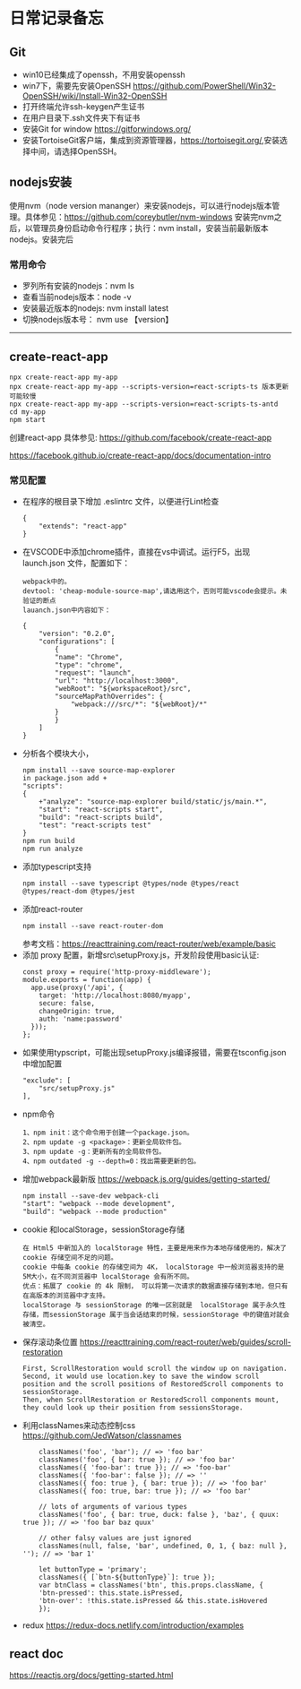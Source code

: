 # 日常记录备忘
## Git 
* win10已经集成了openssh，不用安装openssh
* win7下，需要先安装OpenSSH
<https://github.com/PowerShell/Win32-OpenSSH/wiki/Install-Win32-OpenSSH>
* 打开终端允许ssh-keygen产生证书
* 在用户目录下.ssh文件夹下有证书
* 安装Git for window <https://gitforwindows.org/>
* 安装TortoiseGit客户端，集成到资源管理器，<https://tortoisegit.org/>,安装选择中间，请选择OpenSSH。
## nodejs安装
使用nvm（node version  mananger）来安装nodejs，可以进行nodejs版本管理。具体参见：<https://github.com/coreybutler/nvm-windows>
安装完nvm之后，以管理员身份启动命令行程序；执行：nvm install，安装当前最新版本nodejs。安装完后

### 常用命令 
* 罗列所有安装的nodejs：nvm ls 
* 查看当前nodejs版本：node -v
* 安装最近版本的nodejs: nvm install latest
* 切换nodejs版本号： nvm use 【version】
-------
## create-react-app
```
npx create-react-app my-app
npx create-react-app my-app --scripts-version=react-scripts-ts 版本更新可能较慢
npx create-react-app my-app --scripts-version=react-scripts-ts-antd
cd my-app
npm start
```
创建react-app 具体参见: 
<https://github.com/facebook/create-react-app> 

<https://facebook.github.io/create-react-app/docs/documentation-intro>
### 常见配置
* 在程序的根目录下增加 .eslintrc 文件，以便进行Lint检查
    ```
    {
        "extends": "react-app"
    }
    ```
* 在VSCODE中添加chrome插件，直接在vs中调试。运行F5，出现 launch.json 文件，配置如下：
    ```
    webpack中的。
    devtool: 'cheap-module-source-map',请选用这个，否则可能vscode会提示。未验证的断点
    lauanch.json中内容如下：

    {
        "version": "0.2.0",
        "configurations": [
            {
            "name": "Chrome",
            "type": "chrome",
            "request": "launch",
            "url": "http://localhost:3000",
            "webRoot": "${workspaceRoot}/src",
            "sourceMapPathOverrides": {
                "webpack:///src/*": "${webRoot}/*"
            }
            }
        ]
    }
    ```
* 分析各个模块大小，
    ```
    npm install --save source-map-explorer
    in package.json add +
    "scripts": 
    {
        +"analyze": "source-map-explorer build/static/js/main.*",
        "start": "react-scripts start",
        "build": "react-scripts build",
        "test": "react-scripts test"
    }
    npm run build
    npm run analyze
    ```
* 添加typescript支持
    ```
    npm install --save typescript @types/node @types/react @types/react-dom @types/jest
    ```
* 添加react-router
    ```
    npm install --save react-router-dom
    ```
    参考文档：<https://reacttraining.com/react-router/web/example/basic>
* 添加 proxy 配置，新增src\setupProxy.js，开发阶段使用basic认证:
    ```
    const proxy = require('http-proxy-middleware');
	module.exports = function(app) {
	  app.use(proxy('/api', { 
	    target: 'http://localhost:8080/myapp', 
	    secure: false,
	    changeOrigin: true,
	    auth: 'name:password' 
	  }));
	};
    ```
* 如果使用typscript，可能出现setupProxy.js编译报错，需要在tsconfig.json中增加配置
	```
	"exclude": [
	    "src/setupProxy.js"
	],
	```
* npm命令
    ```
    1、npm init：这个命令用于创建一个package.json。
    2、npm update -g <package>：更新全局软件包。
    3、npm update -g：更新所有的全局软件包。
    4、npm outdated -g --depth=0：找出需要更新的包。
    ```
* 增加webpack最新版 <https://webpack.js.org/guides/getting-started/>
    ```
    npm install --save-dev webpack-cli
    "start": "webpack --mode development",
    "build": "webpack --mode production"
    ```
* cookie 和localStorage，sessionStorage存储
	```
	在 Html5 中新加入的 localStorage 特性，主要是用来作为本地存储使用的，解决了 cookie 存储空间不足的问题。
	cookie 中每条 cookie 的存储空间为 4K， localStorage 中一般浏览器支持的是 5M大小，在不同浏览器中 localStorage 会有所不同。
	优点：拓展了 cookie 的 4k 限制， 可以将第一次请求的数据直接存储到本地，但只有在高版本的浏览器中才支持。
	localStorage 与 sessionStorage 的唯一区别就是  localStorage 属于永久性存储，而sessionStorage 属于当会话结束的时候，sessionStorage 中的键值对就会被清空。
	```
* 保存滚动条位置 <https://reacttraining.com/react-router/web/guides/scroll-restoration>
	```
	First, ScrollRestoration would scroll the window up on navigation. 
	Second, it would use location.key to save the window scroll position and the scroll positions of RestoredScroll components to sessionStorage. 
	Then, when ScrollRestoration or RestoredScroll components mount, they could look up their position from sessionsStorage.
	```
* 利用classNames来动态控制css <https://github.com/JedWatson/classnames>
    ```
        classNames('foo', 'bar'); // => 'foo bar'
        classNames('foo', { bar: true }); // => 'foo bar'
        classNames({ 'foo-bar': true }); // => 'foo-bar'
        classNames({ 'foo-bar': false }); // => ''
        classNames({ foo: true }, { bar: true }); // => 'foo bar'
        classNames({ foo: true, bar: true }); // => 'foo bar'

        // lots of arguments of various types
        classNames('foo', { bar: true, duck: false }, 'baz', { quux: true }); // => 'foo bar baz quux'

        // other falsy values are just ignored
        classNames(null, false, 'bar', undefined, 0, 1, { baz: null }, ''); // => 'bar 1'

        let buttonType = 'primary';
        classNames({ [`btn-${buttonType}`]: true });
        var btnClass = classNames('btn', this.props.className, {
        'btn-pressed': this.state.isPressed,
        'btn-over': !this.state.isPressed && this.state.isHovered
        });
    ```
* redux <https://redux-docs.netlify.com/introduction/examples>
## react doc
<https://reactjs.org/docs/getting-started.html>
